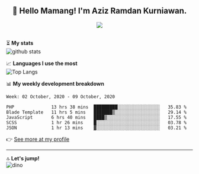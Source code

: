 <h2 align="center">👋 Hello Mamang! I'm Aziz Ramdan Kurniawan.</h2>  
<p align="center">
  <img src="https://komarev.com/ghpvc/?username=azizramdan"> <br><br>
</p>
    
⏳ **My stats**  
![github stats](https://github-readme-stats.vercel.app/api?username=azizramdan&show_icons=true&count_private=true&title_color=000&hide_border=true&hide_title=true)  

📈 **Languages I use the most**  
![Top Langs](https://github-readme-stats.vercel.app/api/top-langs/?username=azizramdan&layout=compact&langs_count=6&hide=tsql&hide_border=true&hide_title=true&exclude_repo=Futsal-Go,Futsal-Go-Admin,Sistem-Informasi-Sensus-Harian-Rawat-Inap)  

📊 **My weekly development breakdown**
<!--START_SECTION:waka-->
```text
Week: 02 October, 2020 - 09 October, 2020

PHP              13 hrs 38 mins  █████████░░░░░░░░░░░░░░░░   35.83 % 
Blade Template   11 hrs 5 mins   ███████▒░░░░░░░░░░░░░░░░░   29.14 % 
JavaScript       6 hrs 40 mins   ████▒░░░░░░░░░░░░░░░░░░░░   17.55 % 
SCSS             1 hr 26 mins    █░░░░░░░░░░░░░░░░░░░░░░░░   03.78 % 
JSON             1 hr 13 mins    ▓░░░░░░░░░░░░░░░░░░░░░░░░   03.21 % 
```
<!--END_SECTION:waka-->
👉 [See more at my profile](https://wakatime.com/@azizramdan)
***
🔝 **Let's jump!**  
![dino](https://raw.githubusercontent.com/azizramdan/azizramdan/master/dino.gif)  
